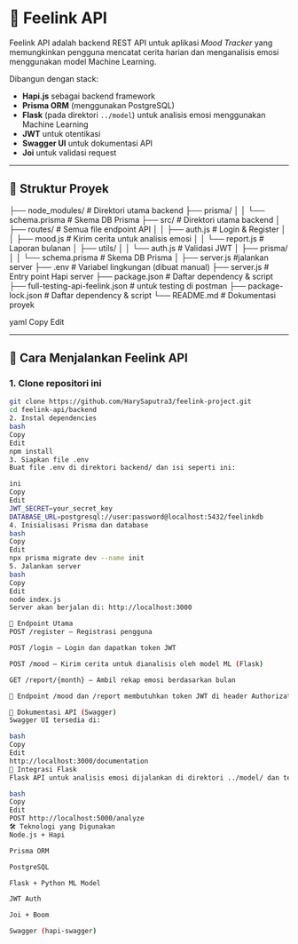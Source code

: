 # 🧠 Feelink API

Feelink API adalah backend REST API untuk aplikasi _Mood Tracker_ yang memungkinkan pengguna mencatat cerita harian dan menganalisis emosi menggunakan model Machine Learning.

Dibangun dengan stack:

- **Hapi.js** sebagai backend framework
- **Prisma ORM** (menggunakan PostgreSQL)
- **Flask** (pada direktori `../model`) untuk analisis emosi menggunakan Machine Learning
- **JWT** untuk otentikasi
- **Swagger UI** untuk dokumentasi API
- **Joi** untuk validasi request

---

## 📁 Struktur Proyek

├── node_modules/ # Direktori utama backend
├── prisma/
│ │ └── schema.prisma # Skema DB Prisma
├── src/ # Direktori utama backend
│ ├── routes/ # Semua file endpoint API
│ │ ├── auth.js # Login & Register
│ │ ├── mood.js # Kirim cerita untuk analisis emosi
│ │ └── report.js # Laporan bulanan
│ ├── utils/
│ │ └── auth.js # Validasi JWT
│ ├── prisma/
│ │ └── schema.prisma # Skema DB Prisma
│ ├── server.js #jalankan server
├── .env # Variabel lingkungan (dibuat manual)
├── server.js # Entry point Hapi server
├── package.json # Daftar dependency & script
├── full-testing-api-feelink.json # untuk testing di postman
├── package-lock.json # Daftar dependency & script
└── README.md # Dokumentasi proyek

yaml
Copy
Edit

---

## 🚀 Cara Menjalankan Feelink API

### 1. **Clone repositori ini**

```bash
git clone https://github.com/HarySaputra3/feelink-project.git
cd feelink-api/backend
2. Instal dependencies
bash
Copy
Edit
npm install
3. Siapkan file .env
Buat file .env di direktori backend/ dan isi seperti ini:

ini
Copy
Edit
JWT_SECRET=your_secret_key
DATABASE_URL=postgresql://user:password@localhost:5432/feelinkdb
4. Inisialisasi Prisma dan database
bash
Copy
Edit
npx prisma migrate dev --name init
5. Jalankan server
bash
Copy
Edit
node index.js
Server akan berjalan di: http://localhost:3000

🧪 Endpoint Utama
POST /register – Registrasi pengguna

POST /login – Login dan dapatkan token JWT

POST /mood – Kirim cerita untuk dianalisis oleh model ML (Flask)

GET /report/{month} – Ambil rekap emosi berdasarkan bulan

🔐 Endpoint /mood dan /report membutuhkan token JWT di header Authorization

📘 Dokumentasi API (Swagger)
Swagger UI tersedia di:

bash
Copy
Edit
http://localhost:3000/documentation
🤖 Integrasi Flask
Flask API untuk analisis emosi dijalankan di direktori ../model/ dan terhubung lewat endpoint:

bash
Copy
Edit
POST http://localhost:5000/analyze
🛠 Teknologi yang Digunakan
Node.js + Hapi

Prisma ORM

PostgreSQL

Flask + Python ML Model

JWT Auth

Joi + Boom

Swagger (hapi-swagger)

```

